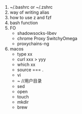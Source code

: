 1. ~/.bashrc or ~/.zshrc
2. way of writing alias
3. how to use z and fzf
4. bash function
5. FO
    - shadowsocks-libev
    - chrome Proxy SwitchyOmega
    - proxychains-ng
6. macos
    - type xx
    - curl xxx > yyy
    - which xx
    - source  === .
    - vi
    - ~ //用户目录
    - sed
    - open
    - touch
    - mkdir
    - brew